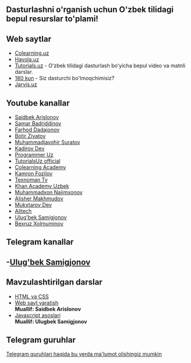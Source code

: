 ## Dasturlashni o'rganish uchun O'zbek tilidagi bepul resurslar to'plami!

## Web saytlar

- [Colearning.uz](https://colearning.uz/)
- [Havola.uz](https://havola.uz)
- [Tutorials.uz](https://tutorials.uz) -  Oʻzbek tilidagi dasturlash boʻyicha bepul video va matnli darslar.
- [180 kun](code.180kun.com) - Siz dasturchi bo'lmoqchimisiz?
- [Jarvis.uz](https://jarvis.uz)

## Youtube kanallar

- [Saidbek Arislonov](https://www.youtube.com/channel/UChEMatfOEAQuny-TIJidM8w)
- [Samar Badriddinov](https://www.youtube.com/c/samarbadriddinov)
- [Farhod Dadajonov](https://www.youtube.com/user/Farkhod1982)
- [Botir Ziyatov](https://www.youtube.com/channel/UCITeBYoT2MxV_GDdYK8lSCA)
- [Muhammadjavohir Suratov](https://www.youtube.com/channel/UCVkIqOM_hAlOPnpzWoijFJw)
- [Kadirov Dev](https://www.youtube.com/channel/UCcjcQHyiSPtGMhpiCc4mGfQ)
- [Programmer Uz](https://www.youtube.com/channel/UCwyh6lL8iwZHYO4bF63001A)
- [TutorialsUz official](https://www.youtube.com/channel/UCqMDdl7OhJcdOG84C_57-ag)
- [Colearning Academy](https://www.youtube.com/channel/UCzI4pAWiFDT-Cq0GvEidAdg)
- [Kamron Fozilov](https://www.youtube.com/channel/UCTBc6TDZhL3AXlDKiV2hPoA)
- [Texnoman Tv](https://www.youtube.com/channel/UCfrLSyrxv16cW3-fgbU3iFQ)
- [Khan Academy Uzbek](https://www.youtube.com/channel/UC0S2wQBD9R6wqh2WGIClAdQ)
- [Muhammadxon Najimxonov](https://www.youtube.com/channel/UC80v56_px8LjAg_nTfVgyRw)
- [Alisher Makhmudov](https://www.youtube.com/channel/UC8st6HmY7EpgR7BaQnMvutQ)
- [Mukxtarov Dev](https://www.youtube.com/channel/UCUIZnkM1l7dtymiVy2JHdaw)
- [Alitech](https://www.youtube.com/playlist?list=PLd1cTxGen2d6yrVTGb0FKku8Z_ufr3sie)
- [Ulug'bek Samigjonov](https://youtube.com/@UlugbekSamigjonov)
- [Bexruz Xolmuminov](https://youtube.com/@BexruzXolmuminov)


## Telegram kanallar

-[Ulug'bek Samigjonov](https://t.me/ulugbeksamigjonov)
-

## Mavzulashtirilgan darslar

- [HTML va CSS](https://www.youtube.com/watch?v=xcGtfYUfDLo&list=PLHNaMQIyrDHOZhHnc2UdQEOHrb1xM7HaF) <br/>
- [Web sayt yaratish](https://www.youtube.com/watch?v=2vixnF2_iPs&list=PLHNaMQIyrDHM8esvCO8s3ZbY-WVM4-KXT) <br/>
**Muallif: Saidbek Arislonov**
- [Javascript asoslari](https://www.youtube.com/playlist?list=PLpDyZ4xZcDg8fRiY6xgsQcDiMjNYJhNjE) <br/>
**Muallif: Ulugbek Samigjonov**


## Telegram guruhlar

[Telegram guruhlari haqida bu yerda ma'lumot olishingiz mumkin](https://github.com/doniyor2109/awesome-telegram-dev-groups-uz)
